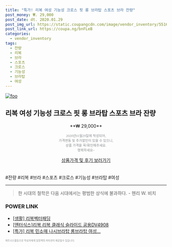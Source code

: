 ```yaml
--- 
title: "특가! 리복 여성 기능성 크로스 핏 롱 브라탑 스포츠 브라 잔량" 
post_money: ₩. 29,000 
post_date: dt. 2020.01.29 
post_img_url: https://static.coupangcdn.com/image/vendor_inventory/5516/bb36fa8b264f64c893324663cca69d36ab9e6affbb7bbd39c0c6a62d61ef.jpg 
post_link_url: https://coupa.ng/bnFLeB 
categories: 
  - vendor_inventory 
tags: 
  - 잔량 
  - 리복 
  - 브라 
  - 스포츠 
  - 크로스 
  - 기능성 
  - 브라탑 
  - 여성 
--- 
```

[![foo](https://static.coupangcdn.com/image/vendor_inventory/5516/bb36fa8b264f64c893324663cca69d36ab9e6affbb7bbd39c0c6a62d61ef.jpg)](https://coupa.ng/bnFLeB) 

## 리복 여성 기능성 크로스 핏 롱 브라탑 스포츠 브라 잔량 
<p style="text-align: center;">**₩ 29,000**</p> 
<p style="text-align: center;"><span style="color: #898c8f; font-family: Georgia,Times,serif; font-size: 0.75em;">2020년01월29일에 작성되어, <br>가격변동 및 추가할인이 있을 수 있으니,<br> 상품 가격을 꼭!확인해주세요.<br>행복하세요~</span> 
</p>	 
<div markdown="0" style="text-align: center;"><a href="https://coupa.ng/bnFLeB" class="btn btn--success">상품가격 및 후기 보러가기</a></div> 
<br><br> 
  #잔량 #리복 #브라 #스포츠 #크로스 #기능성 #브라탑 #여성 
<hr> 

> 한 시대의 철학은 다음 시대에서는 평범한 상식에 불과하다. - 헨리 W. 비치 


### POWER LINK

* <a href="https://blog.naver.com/fasyy4321/221759232878" target="_blank"> [생활] 리복벡터패딩  </a>
* <a href="https://blog.naver.com/sakai111/221776766149" target="_blank">[엔터식스]리복 리복 클래식 슬라이드 공용DV4908</a>
* <a href="https://blog.naver.com/sakai111/221789081478" target="_blank">[특가] 리복 민소매 나시브라탑 롱브라탑 여성...</a>

<span style="color: #898c8f; font-family: Georgia,Times,serif; font-size: 0.55em;">파트너스활동으로 작성자에게 일정액의 커미션이 제공될수 있습니다.</span> 
